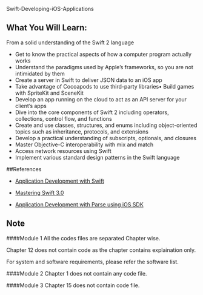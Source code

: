 Swift-Developing-iOS-Applications

## What You Will Learn:
From a solid understanding of the Swift 2 language
* Get to know the practical aspects of how a computer program actually works
* Understand the paradigms used by Apple’s frameworks, so you are not intimidated by them
* Create a server in Swift to deliver JSON data to an iOS app
* Take advantage of Cocoapods to use third-party libraries•	Build games with SpriteKit and SceneKit
* Develop an app running on the cloud to act as an API server for your client’s apps
* Dive into the core components of Swift 2 including operators, collections, control flow, and functions
* Create and use classes, structures, and enums including object-oriented topics such as inheritance, protocols, and extensions
* Develop a practical understanding of subscripts, optionals, and closures
* Master Objective-C interoperability with mix and match
* Access network resources using Swift
* Implement various standard design patterns in the Swift language

##References
* [Application Development with Swift](https://www.packtpub.com/application-development/application-development-swift?utm_source=github&utm_medium=repository&utm_campaign=9781785288173)

* [Mastering Swift 3.0](https://www.packtpub.com/application-development/mastering-swift-30?utm_source=github&utm_medium=repository&utm_campaign=9781786466129)

* [Application Development with Parse using iOS SDK](https://www.packtpub.com/application-development/application-development-parse-using-ios-sdk?utm_source=github&utm_medium=repository&utm_campaign=9781783550333)


## Note
####Module 1
All the codes files are separated Chapter wise.

Chapter 12 does not contain code as the chapter contains explaination only.

For system and software requirements, please refer the software list.

####Module 2
Chapter 1 does not contain any code file.

####Module 3
Chapter 15 does not contain code file.
